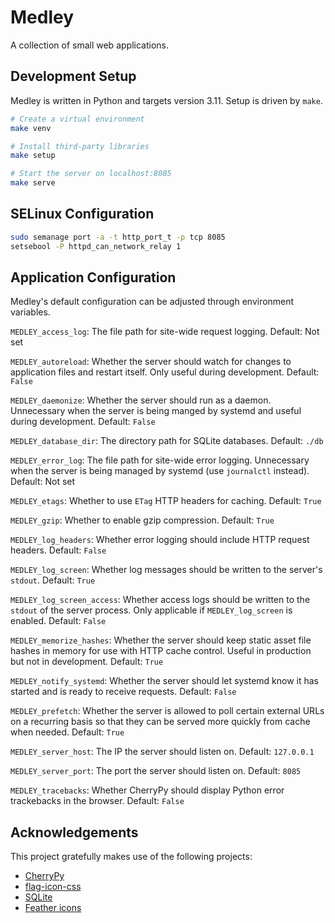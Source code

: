 # Medley

A collection of small web applications.

## Development Setup

Medley is written in Python and targets version 3.11. Setup is driven by `make`.

```sh
# Create a virtual environment
make venv

# Install third-party libraries
make setup

# Start the server on localhost:8085
make serve
```

## SELinux Configuration

```sh
sudo semanage port -a -t http_port_t -p tcp 8085
setsebool -P httpd_can_network_relay 1
```

## Application Configuration

Medley's default configuration can be adjusted through environment
variables.

`MEDLEY_access_log`: The file path for site-wide request
logging. Default: Not set

`MEDLEY_autoreload`: Whether the server should watch for changes to
application files and restart itself. Only useful during
development. Default: `False`

`MEDLEY_daemonize`: Whether the server should run as a daemon.
Unnecessary when the server is being manged by systemd and useful
during development. Default: `False`

`MEDLEY_database_dir`: The directory path for SQLite
databases. Default: `./db`

`MEDLEY_error_log`: The file path for site-wide error
logging. Unnecessary when the server is being managed by
systemd (use `journalctl` instead). Default: Not set

`MEDLEY_etags`: Whether to use `ETag` HTTP headers for caching.
Default: `True`

`MEDLEY_gzip`: Whether to enable gzip compression. Default: `True`

`MEDLEY_log_headers`: Whether error logging should include HTTP
request headers. Default: `False`

`MEDLEY_log_screen`: Whether log messages should be written to the
server's `stdout`. Default: `True`

`MEDLEY_log_screen_access`: Whether access logs should be written to
the `stdout` of the server process. Only applicable if
`MEDLEY_log_screen` is enabled. Default: `False`

`MEDLEY_memorize_hashes`: Whether the server should keep static asset
file hashes in memory for use with HTTP cache control. Useful in
production but not in development. Default: `True`

`MEDLEY_notify_systemd`: Whether the server should let systemd know it
has started and is ready to receive requests. Default: `False`

`MEDLEY_prefetch`: Whether the server is allowed to poll certain
external URLs on a recurring basis so that they can be served more
quickly from cache when needed. Default: `True`

`MEDLEY_server_host`: The IP the server should listen
on. Default: `127.0.0.1`

`MEDLEY_server_port`: The port the server should listen
on. Default: `8085`

`MEDLEY_tracebacks`: Whether CherryPy should display
Python error trackebacks in the browser. Default: `False`


## Acknowledgements

This project gratefully makes use of the following projects:

* [CherryPy](https://cherrypy.org/)
* [flag-icon-css](http://flag-icon-css.lip.is/)
* [SQLite](https://sqlite.org/)
* [Feather icons](https://feathericons.com)
